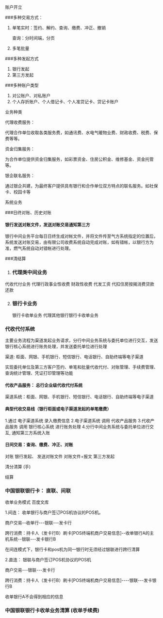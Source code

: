 



账户开立









###多种交易方式：

1. 单笔实时：签约、解约、查询、缴费、冲正、撤销

    查询：分时间端，分页

2. 多笔批量

###多种发起方式

1. 银行发起
2. 第三方发起

###多种账户类型

1. 对公账户、对私账户
2. 个人存折账户、个人借记卡、个人准贷记卡、贷记卡账户



业务种类

代理收费服务：

​       代理合作单位收取各类服务费，如通讯费、水电气暖物业费、财政收费、税费、保费等等。

资金归集服务：

​    为合作单位提供资金归集服务，如彩票资金、住房公积金、维修基金、资金托管等。

银企联名服务：

​    通过银企共建，为最终客户提供具有银行和合作单位双方特点的联名服务。如社保卡、校园卡等



系统业务





###日终对账、历史对账

####  银行发送对账文件，发送对账交易通知第三方

银行中间业务平台每日日终生成对帐文件，并将文件传至气方系统指定的位置后，系统发送对账交易，由有限公司收费系统自动完成对账，如有错帐，以银行方为准，燃气系统自动对错帐进行处理。







###清结算






1. ### 代理类中间业务

  代收代付业务 
  代理行政事业性收费
  财政性收费
  代发工资
  代扣住房按揭消费贷款还款

2. ### 银行卡业务

   银行卡收单业务
    代理其他银行银行卡收单业务 


### 代收代付系统

 主要业务流程为渠道发起业务请求，分行中间业务系统与委托单位进行交互，发送银行核心系统进行账务处理，并发送委托单位进行处理

 渠道: 柜面、网银、手机银行、短信银行、电话银行、自助终端等电子渠道

 实现委托单位及第三方客户签约、单笔和批量代收代付、对账管理、手续费管理、查询统计管理、凭证打印管理等功能

 

####  代收产品服务： 总行企业级代收代付系统

 渠道系统：柜面、网银、手机银行、短信银行、电话银行、自助终端等电子渠道

#### 典型代收交易线（银行柜面或电子渠道发起的单笔缴费）

 1.通过 电子渠道系统 录入缴费信息
 2.电子渠道系统 调用 代收产品服务
 3.代收产品服务 调用 银行核心系统 进行账务处理
 4.分行中间业务系统与委托单位进行交互, 通知第三方系统入账

#### 日间交易：查询、缴费、冲正、对账

对账
 银行发起、
  发送对账文件
  对账文件+报文
 第三方发起 


清分清算 (手)

结算



### 中国银联银行卡： 直联、间联



收单业务模式 百度文库

1.间连： 收单银行与商户签订POS机协议的POS机。

商户交易--收单行---银联---发卡行

  跨行消费：持卡人（发卡行B）刷卡[POS终端机商户交易信息]--收单银行A的主机系统--银联---发卡银行B

在间连模式下，银行卡和pos机为同一银行时无须经过银联进行跨行清算

2.直连： 银联与商户签订POS机协议的POS机

商户交易---银联---发卡行

跨行消费：持卡人（发卡行B）刷卡[POS终端机商户交易信息]----银联---发卡银行B

收单银行A不会得到相应的信息



### 中国银联银行卡收单业务清算 (收单手续费)